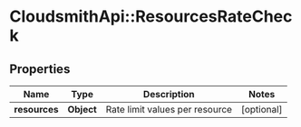 # CloudsmithApi::ResourcesRateCheck

## Properties
Name | Type | Description | Notes
------------ | ------------- | ------------- | -------------
**resources** | **Object** | Rate limit values per resource | [optional] 


